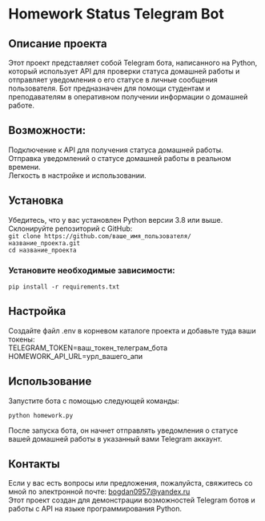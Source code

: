 # Homework Status Telegram Bot
## Описание проекта
Этот проект представляет собой Telegram бота, написанного на Python, который использует API для проверки статуса домашней работы и отправляет уведомления о его статусе в личные сообщения пользователя. Бот предназначен для помощи студентам и преподавателям в оперативном получении информации о домашней работе.
## Возможности:
Подключение к API для получения статуса домашней работы.<br />
Отправка уведомлений о статусе домашней работы в реальном времени.<br />
Легкость в настройке и использовании. <br />
## Установка
Убедитесь, что у вас установлен Python версии 3.8 или выше. <br />
Склонируйте репозиторий с GitHub: <br />
```git clone https://github.com/ваше_имя_пользователя/название_проекта.git``` <br />
```cd название_проекта``` <br />
### Установите необходимые зависимости: <br />
```pip install -r requirements.txt``` <br />

## Настройка <br />
Создайте файл .env в корневом каталоге проекта и добавьте туда ваши токены: <br />
TELEGRAM_TOKEN=ваш_токен_телеграм_бота <br />
HOMEWORK_API_URL=урл_вашего_апи <br />

## Использование <br />
Запустите бота с помощью следующей команды: <br />

```python homework.py``` <br />

После запуска бота, он начнет отправлять уведомления о статусе вашей домашней работы в указанный вами Telegram аккаунт.  <br />

## Контакты
Если у вас есть вопросы или предложения, пожалуйста, свяжитесь со мной по электронной почте: bogdan0957@yandex.ru <br />
Этот проект создан для демонстрации возможностей Telegram ботов и работы с API на языке программирования Python. <br />

